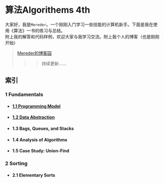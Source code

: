 算法Algorithems 4th
====
大家好，我是`Mereder`。一个刚刚入门学习一些技能的计算机新手。下面是我在使用《算法》一书的练习与总结。<br>
附上我的解答和代码样例，欢迎大家与我学习交流。附上我个人的博客（也是刚刚开始）<br>

>[Mereder的博客园](http://www.cnblogs.com/mereder/ "Mereder的博客园") <br>
>>>持续更新......<br>


索引
----

### 1 Fundamentals
  * #### [1.1 Programming Model](https://github.com/Mereder/Algorithms_4th/tree/master/src/com/mereder/Algs_Exercise/Exercises1_1 )  <br />
  * #### [1.2 Data Abstraction](https://github.com/Mereder/Algorithms_4th/tree/master/src/com/mereder/Algs_Exercise/Exercises1_2 ) <br />
  * #### 1.3 Bags, Queues, and Stacks <br>
  * #### 1.4 Analysis of Algorithms
  * #### 1.5 Case Study: Union-Find


### 2 Sorting
  * #### 2.1 Elementary Sorts <br />

